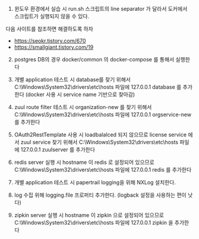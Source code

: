 1. 윈도우 환경에서 실습 시 run.sh 스크립트의 line separator 가 달라서 도커에서 스크립트가 실행되지 않을 수 있다. 

다음 사이트를 참조하면 해결하도록 하자

- https://seokr.tistory.com/670
- https://smallgiant.tistory.com/19

2. postgres DB의 경우 
docker/common 의 docker-compose 를 통해서 실행한다

3. 개별 application 테스트 시 database를 찾기 위해서 
C:\Windows\System32\drivers\etc\hosts 파일에 127.0.0.1 database 를 추가한다
(docker 사용 시 service name 기반으로 찾아감)

4. zuul route filter 테스트 시 organization-new 를 찾기 위해서 
C:\Windows\System32\drivers\etc\hosts 파일에 127.0.0.1 orgservice-new 를 추가한다

5. OAuth2RestTemplate 사용 시 loadbalalced 되지 않으므로 
license service 에서 zuul service 찾기 위해서 
C:\Windows\System32\drivers\etc\hosts 파일에 127.0.0.1 zuulserver 를 추가한다

6. redis server 실행 시 hostname 이 redis 로 설정되어 있으므로 
C:\Windows\System32\drivers\etc\hosts 파일에 127.0.0.1 redis 를 추가한다

7. 개별 application 테스트 시 papertrail logging을 위해
NXLog 설치한다.

8. log 수집 위해 logging.file 프로퍼티 추가한다.
(logback 설정을 사용하는 편이 낫다)

9. zipkin server 실행 시 hostname 이 zipkin 으로 설정되어 있으므로 
C:\Windows\System32\drivers\etc\hosts 파일에 127.0.0.1 zipkin 을 추가한다


